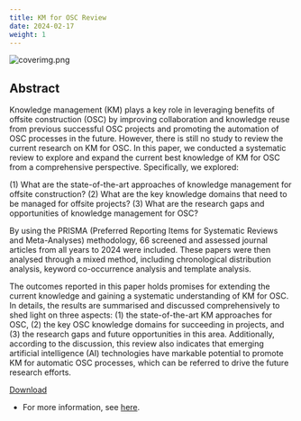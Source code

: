 ```yaml
---
title: KM for OSC Review
date: 2024-02-17
weight: 1
---
```


![coverimg.png](../img/review_abstract.png)

## Abstract

Knowledge management (KM) plays a key role in leveraging benefits of offsite construction (OSC) by improving collaboration and knowledge reuse from previous successful OSC projects and promoting the automation of OSC processes in the future. However, there is still no study to review the current research on KM for OSC. In this paper, we conducted a systematic review to explore and expand the current best knowledge of KM for OSC from a comprehensive perspective. Specifically, we explored:

(1) What are the state-of-the-art approaches of knowledge management for offsite construction?
(2) What are the key knowledge domains that need to be managed for offsite projects?
(3) What are the research gaps and opportunities of knowledge management for OSC?

By using the PRISMA (Preferred Reporting Items for Systematic Reviews and Meta-Analyses) methodology, 66 screened and assessed journal articles from all years to 2024 were included. These papers were then analysed through a mixed method, including chronological distribution analysis, keyword co-occurrence analysis and template analysis.

The outcomes reported in this paper holds promises for extending the current knowledge and gaining a systematic understanding of KM for OSC. In details, the results are summarised and discussed comprehensively to shed light on three aspects: (1) the state-of-the-art KM approaches for OSC, (2) the key OSC knowledge domains for succeeding in projects, and (3) the research gaps and future opportunities in this area. Additionally, according to the discussion, this review also indicates that emerging artificial intelligence (AI) technologies have markable potential to promote KM for automatic OSC processes, which can be referred to drive the future research efforts.

[Download](https://www.sciencedirect.com/science/article/pii/S0926580524003686/pdfft?md5=ed6a2ad48bd21172a99c5b95966902a4&pid=1-s2.0-S0926580524003686-main.pdf)
- For more information, see [here](https://doi.org/10.1016/j.autcon.2024.105632).